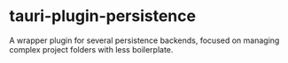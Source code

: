 # tauri-plugin-persistence
A wrapper plugin for several persistence backends, focused on managing complex project folders with less boilerplate.